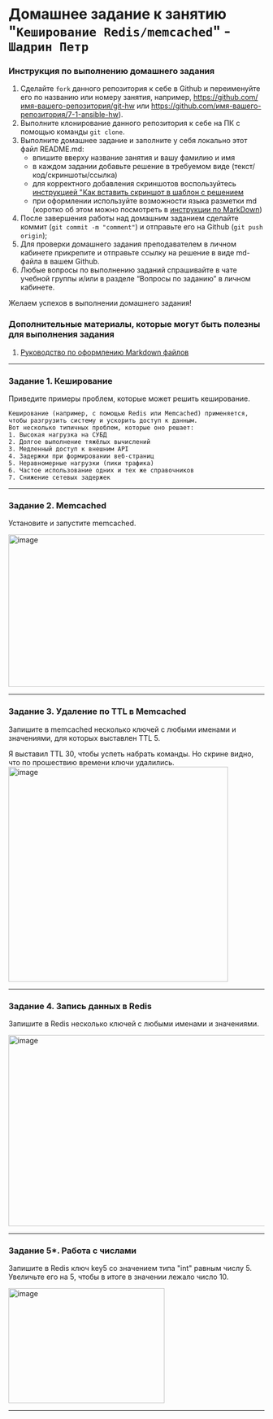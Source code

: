 # Домашнее задание к занятию "`Кеширование Redis/memcached`" - `Шадрин Петр`


### Инструкция по выполнению домашнего задания

   1. Сделайте `fork` данного репозитория к себе в Github и переименуйте его по названию или номеру занятия, например, https://github.com/имя-вашего-репозитория/git-hw или  https://github.com/имя-вашего-репозитория/7-1-ansible-hw).
   2. Выполните клонирование данного репозитория к себе на ПК с помощью команды `git clone`.
   3. Выполните домашнее задание и заполните у себя локально этот файл README.md:
      - впишите вверху название занятия и вашу фамилию и имя
      - в каждом задании добавьте решение в требуемом виде (текст/код/скриншоты/ссылка)
      - для корректного добавления скриншотов воспользуйтесь [инструкцией "Как вставить скриншот в шаблон с решением](https://github.com/netology-code/sys-pattern-homework/blob/main/screen-instruction.md)
      - при оформлении используйте возможности языка разметки md (коротко об этом можно посмотреть в [инструкции  по MarkDown](https://github.com/netology-code/sys-pattern-homework/blob/main/md-instruction.md))
   4. После завершения работы над домашним заданием сделайте коммит (`git commit -m "comment"`) и отправьте его на Github (`git push origin`);
   5. Для проверки домашнего задания преподавателем в личном кабинете прикрепите и отправьте ссылку на решение в виде md-файла в вашем Github.
   6. Любые вопросы по выполнению заданий спрашивайте в чате учебной группы и/или в разделе “Вопросы по заданию” в личном кабинете.
   
Желаем успехов в выполнении домашнего задания! 
   
### Дополнительные материалы, которые могут быть полезны для выполнения задания

1. [Руководство по оформлению Markdown файлов](https://gist.github.com/Jekins/2bf2d0638163f1294637#Code)

---

### Задание 1. Кеширование

Приведите примеры проблем, которые может решить кеширование.

```
Кеширование (например, с помощью Redis или Memcached) применяется, чтобы разгрузить систему и ускорить доступ к данным.
Вот несколько типичных проблем, которые оно решает:
1. Высокая нагрузка на СУБД
2. Долгое выполнение тяжёлых вычислений
3. Медленный доступ к внешним API
4. Задержки при формировании веб-страниц
5. Неравномерные нагрузки (пики трафика)
6. Частое использование одних и тех же справочников
7. Снижение сетевых задержек
```

---

### Задание 2. Memcached

Установите и запустите memcached.

<img width="1001" height="300" alt="image" src="https://github.com/user-attachments/assets/29fca4ec-2bb0-4c09-b149-a4601d853324" />

---

### Задание 3. Удаление по TTL в Memcached

Запишите в memcached несколько ключей с любыми именами и значениями, для которых выставлен TTL 5.

Я выставил TTL 30, чтобы успеть набрать команды. Но скрине видно, что по прошествию времени ключи удалились.
<img width="432" height="423" alt="image" src="https://github.com/user-attachments/assets/31d8b284-cbab-4949-9b2c-6ee379d57c48" />


---

### Задание 4. Запись данных в Redis

Запишите в Redis несколько ключей с любыми именами и значениями.

<img width="548" height="376" alt="image" src="https://github.com/user-attachments/assets/bf13b0f9-d730-4756-bf20-2c3bec24a7c2" />

---

### Задание 5*. Работа с числами

Запишите в Redis ключ key5 со значением типа "int" равным числу 5. Увеличьте его на 5, чтобы в итоге в значении лежало число 10.

<img width="307" height="226" alt="image" src="https://github.com/user-attachments/assets/79b7c1aa-4c5e-4c6c-9f23-c5b6cf96cf6f" />

---
